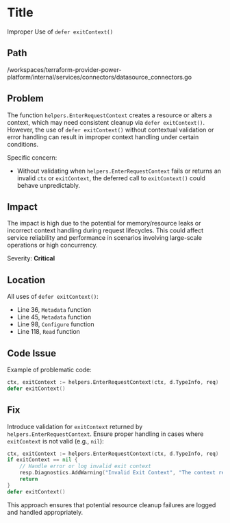 # Title

Improper Use of `defer exitContext()`

## Path

/workspaces/terraform-provider-power-platform/internal/services/connectors/datasource_connectors.go

## Problem

The function `helpers.EnterRequestContext` creates a resource or alters a context, which may need consistent cleanup via `defer exitContext()`. However, the use of `defer exitContext()` without contextual validation or error handling can result in improper context handling under certain conditions.

Specific concern:
- Without validating when `helpers.EnterRequestContext` fails or returns an invalid `ctx` or `exitContext`, the deferred call to `exitContext()` could behave unpredictably.

## Impact

The impact is high due to the potential for memory/resource leaks or incorrect context handling during request lifecycles. This could affect service reliability and performance in scenarios involving large-scale operations or high concurrency.

Severity: **Critical**

## Location

All uses of `defer exitContext()`:
- Line 36, `Metadata` function
- Line 45, `Metadata` function
- Line 98, `Configure` function
- Line 118, `Read` function

## Code Issue

Example of problematic code:

```go
ctx, exitContext := helpers.EnterRequestContext(ctx, d.TypeInfo, req)
defer exitContext()
```

## Fix

Introduce validation for `exitContext` returned by `helpers.EnterRequestContext`. Ensure proper handling in cases where `exitContext` is not valid (e.g., `nil`):

```go
ctx, exitContext := helpers.EnterRequestContext(ctx, d.TypeInfo, req)
if exitContext == nil {
    // Handle error or log invalid exit context
    resp.Diagnostics.AddWarning("Invalid Exit Context", "The context returned from EnterRequestContext does not have a valid exit context.")
    return
}
defer exitContext()
```

This approach ensures that potential resource cleanup failures are logged and handled appropriately.